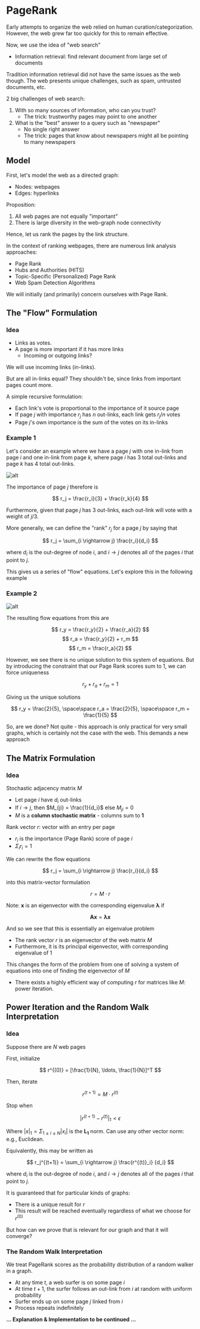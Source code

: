 # PageRank

Early attempts to organize the web relied on human curation/categorization.
However, the web grew far too quickly for this to remain effective.

Now, we use the idea of "web search"
- Information retrieval: find relevant document from large set of documents

Tradition information retrieval did not have the same issues as the web though.
The web presents unique challenges, such as spam, untrusted documents, etc.

2 big challenges of web search:

1. With so many sources of information, who can you trust?
    - The trick: trustworthy pages may point to one another
2. What is the "best" answer to a query such as "newspaper"
    - No single right answer
    - The trick: pages that know about newspapers might all be pointing to many newspapers

## Model

First, let's model the web as a directed graph:
- Nodes: webpages
- Edges: hyperlinks


Proposition:

1. All web pages are not equally "important"
2. There is large diversity in the web-graph node connectivity

Hence, let us rank the pages by the link structure.

In the context of ranking webpages, there are numerous link analysis approaches:
- Page Rank
- Hubs and Authorities (HITS)
- Topic-Specific (Personalized) Page Rank
- Web Spam Detection Algorithms

We will initially (and primarily) concern ourselves with Page Rank.


## The "Flow" Formulation

### Idea
- Links as votes.
- A page is more important if it has more links
  - Incoming or outgoing links?


We will use incoming links (in-links).

But are all in-links equal? They shouldn't be, since links from important pages count more.

A simple recursive formulation:

- Each link's vote is proportional to the importance of it source page
- If page $j$ with importance $r_j$ has $n$ out-links, each link gets $r_j / n$ votes
- Page $j$'s own importance is the sum of the votes on its in-links

### Example 1
Let's consider an example where we have a page $j$ with one in-link from page $i$ and one in-link from page $k$, where page $i$ has 3 total out-links and page $k$ has 4 total out-links.

![alt](https://i.gyazo.com/57c2a82bc25f3381a6e00a8d35e33852.png)

The importance of page $j$ therefore is

$$ r_j = \frac{r_i}{3} + \frac{r_k}{4} $$

Furthermore, given that page $j$ has 3 out-links, each out-link will vote with a weight of $j / 3$.

More generally, we can define the "rank" $r_j$ for a page $j$ by saying that

$$ r_j = \sum_{i \rightarrow j} \frac{r_i}{d_i} $$

where $d_i$ is the out-degree of node $i$, and $i \rightarrow j$ denotes all of the pages $i$ that point to $j$.

This gives us a series of "flow" equations. Let's explore this in the following example

### Example 2

![alt](https://i.gyazo.com/3d03917f7b4aa3eeedd0a00af782cc19.png)

The resulting flow equations from this are

$$ r_y = \frac{r_y}{2} + \frac{r_a}{2} $$
$$ r_a = \frac{r_y}{2} + r_m $$
$$ r_m = \frac{r_a}{2} $$

However, we see there is no unique solution to this system of equations.
But by introducing the constraint that our Page Rank scores sum to 1, we can force uniqueness

$$ r_y + r_a + r_m = 1 $$

Giving us the unique solutions

$$ r_y = \frac{2}{5}, \space\space r_a = \frac{2}{5}, \space\space r_m = \frac{1}{5} $$

So, are we done? Not quite - this approach is only practical for very small graphs, which is certainly not the case with the web. This demands a new approach

## The Matrix Formulation

### Idea

Stochastic adjacency matrix $M$
- Let page $i$ have $d_i$ out-links
- If $i \rightarrow j$, then $M_{ji} = \frac{1}{d_i}$ else $M_{ji} = 0$
- $M$ is a <b>column stochastic matrix</b> - columns sum to <b>1</b>

Rank vector $r$: vector with an entry per page
- $r_i$ is the importance (Page Rank) score of page $i$
- $\Sigma_i r_i = 1$

We can rewrite the flow equations

$$ r_j = \sum_{i \rightarrow j} \frac{r_i}{d_i} $$

into this matrix-vector formulation

$$ r = M \cdot r $$

Note: $\boldsymbol{x}$ is an eigenvector with the corresponding eigenvalue $\boldsymbol{\lambda}$ if

$$ \boldsymbol{A} \boldsymbol{x} = \boldsymbol{\lambda} \boldsymbol{x}  $$

And so we see that this is essentially an eigenvalue problem
- The rank vector $r$ is an eigenvector of the web matrix $M$
- Furthermore, it is its principal eigenvector, with corresponding eigenvalue of 1

This changes the form of the problem from one of solving a system of equations into one of finding the eigenvector of $M$
- There exists a highly efficient way of computing $r$ for matrices like $M$: power iteration.

## Power Iteration and the Random Walk Interpretation

### Idea

Suppose there are $N$ web pages

First, initialize

$$ r^{(0)} = [\frac{1}{N}, \ldots,  \frac{1}{N}]^T $$

Then, iterate

$$ r^{(t+1)} = M \cdot r^{(t)} $$

Stop when

$$|r^{(t+1)} - r^{(t)}|_1 < \epsilon$$

Where $|x|_1 = \Sigma_{1 \le i \le N} |x_i|$ is the $\boldsymbol{L_1}$ norm. Can use any other vector norm: e.g., Euclidean.


Equivalently, this may be written as

$$ r_j^{(t+1)} = \sum_{i \rightarrow j} \frac{r^{(t)}_i} {d_i} $$

where $d_i$ is the out-degree of node $i$, and $i \rightarrow j$ denotes all of the pages $i$ that point to $j$.

It is guaranteed that for particular kinds of graphs:

- There is a unique result for $r$
- This result will be reached eventually regardless of what we choose for $r^{(0)}$

But how can we prove that is relevant for our graph and that it will converge?

### The Random Walk Interpretation

We treat PageRank scores as the probability distribution of a random walker in a graph.
- At any time $t$, a web surfer is on some page $i$
- At time $t + 1$, the surfer follows an out-link from $i$ at random with uniform probability
- Surfer ends up on some page $j$ linked from $i$
- Process repeats indefinitely


<b>... Explanation & Implementation to be continued ...</b>
